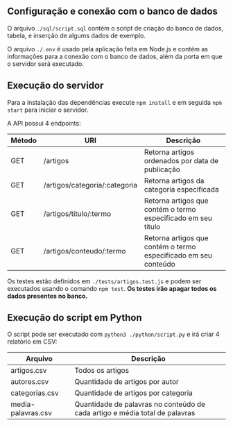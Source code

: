 ## Configuração e conexão com o banco de dados

O arquivo `./sql/script.sql` contém o script de criação do banco de dados, tabela, e inserção de algums dados de exemplo.

O arquivo `./.env` é usado pela aplicação feita em Node.js e contém as informações para a conexão com o banco de dados, além da porta em que o servidor será executado. 

## Execução do servidor

Para a instalação das dependências execute `npm install` e em seguida `npm start` para iniciar o servidor.

A API possui 4 endpoints:

| Método  | URI | Descrição |
| ------------- | ------------- | -----------|
| GET  | /artigos  | Retorna artigos ordenados por data de publicação
| GET  | /artigos/categoria/:categoria  | Retorna artigos da categoria especificada |
| GET  | /artigos/titulo/:termo | Retorna artigos que contém o termo especificado em seu título |
| GET  | /artigos/conteudo/:termo  | Retorna artigos que contém o termo especificado em seu conteúdo |

Os testes estão definidos em `./tests/artigos.test.js` e podem ser executados usando o comando `npm test`. **Os testes irão apagar todos os dados presentes no banco.**

## Execução do script em Python

O script pode ser executado com `python3 ./python/script.py` e irá criar 4 relatório em CSV:

| Arquivo  | Descrição |
| ------------- | ------------- |
| artigos.csv  | Todos os artigos  |
| autores.csv  | Quantidade de artigos por autor  |
| categorias.csv  | Quantidade de artigos por categoria |
| media-palavras.csv  | Quantidade de palavras no conteúdo de cada artigo e média total de palavras |

